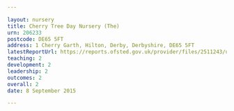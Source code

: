 ```yaml
---

layout: nursery
title: Cherry Tree Day Nursery (The)
urn: 206233
postcode: DE65 5FT
address: 1 Cherry Garth, Hilton, Derby, Derbyshire, DE65 5FT
latestReportUrl: https://reports.ofsted.gov.uk/provider/files/2511243/urn/206233.pdf
teaching: 2
development: 2
leadership: 2
outcomes: 2
overall: 2
date: 8 September 2015

---
```

